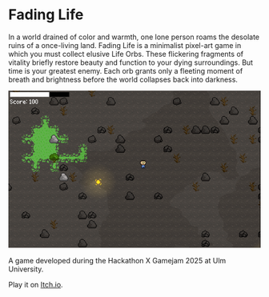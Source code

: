 # Fading Life

In a world drained of color and warmth, one lone person roams the desolate ruins of a once-living land.
Fading Life is a minimalist pixel-art game in which you must collect elusive Life Orbs.
These flickering fragments of vitality briefly restore beauty and function to your dying surroundings.
But time is your greatest enemy. Each orb grants only a fleeting moment of breath and brightness before the world collapses back into darkness.

![Fading Life Screenshot](fading-life.png)

A game developed during the Hackathon X Gamejam 2025 at Ulm University.

Play it on [Itch.io](https://maxatoms.itch.io/fading-life).
